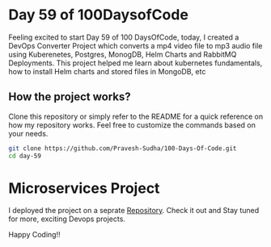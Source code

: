 # Day 59 of 100DaysofCode

Feeling excited to start Day 59 of 100 DaysOfCode, today, I created a DevOps Converter Project which converts a mp4 video file to mp3 audio file using Kuberenetes, Postgres, MonogDB, Helm Charts and RabbitMQ Deployments. This project helped me learn about kubernetes fundamentals, how to install Helm charts and stored files in MongoDB, etc

## How the project works?

Clone this repository or simply refer to the README for a quick reference on how my repository works. Feel free to customize the commands based on your needs.

```bash
git clone https://github.com/Pravesh-Sudha/100-Days-Of-Code.git
cd day-59
```

# Microservices Project

I deployed the project on a seprate [Repository](https://github.com/Pravesh-Sudha/microservices-k8s-project). Check it out and Stay tuned for more, exciting Devops projects.

Happy Coding!!